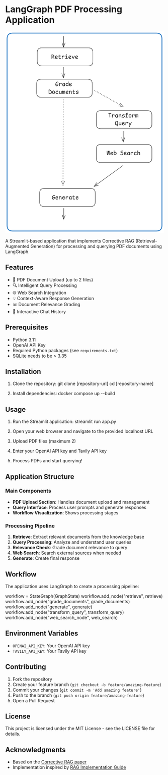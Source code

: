 
# LangGraph PDF Processing Application

![CRAG Flow](CRAG-FLOW.png)

A Streamlit-based application that implements Corrective RAG (Retrieval-Augmented Generation) for processing and querying PDF documents using LangGraph.

## Features

- 📁 PDF Document Upload (up to 2 files)
- 🔍 Intelligent Query Processing
- 🌐 Web Search Integration
- 💡 Context-Aware Response Generation
- 📊 Document Relevance Grading
- 💬 Interactive Chat History

## Prerequisites

- Python 3.11
- OpenAI API Key
- Required Python packages (see `requirements.txt`)
- SQLite needs to be > 3.35

## Installation

1. Clone the repository:
git clone [repository-url]
cd [repository-name]

2. Install dependencies:
docker compose up --build

## Usage

1. Run the Streamlit application:
streamlit run app.py

2. Open your web browser and navigate to the provided localhost URL
3. Upload PDF files (maximum 2)
4. Enter your OpenAI API key and Tavily API key
5. Process PDFs and start querying!

## Application Structure

### Main Components

- **PDF Upload Section**: Handles document upload and management
- **Query Interface**: Process user prompts and generate responses
- **Workflow Visualization**: Shows processing stages

### Processing Pipeline

1. **Retrieve**: Extract relevant documents from the knowledge base
2. **Query Processing**: Analyze and understand user queries
3. **Relevance Check**: Grade document relevance to query
4. **Web Search**: Search external sources when needed
5. **Generate**: Create final response

## Workflow

The application uses LangGraph to create a processing pipeline:

workflow = StateGraph(GraphState)
workflow.add_node("retrieve", retrieve)
workflow.add_node("grade_documents", grade_documents)
workflow.add_node("generate", generate)
workflow.add_node("transform_query", transform_query)
workflow.add_node("web_search_node", web_search)

## Environment Variables

- `OPENAI_API_KEY`: Your OpenAI API key
- `TAVILY_API_KEY`: Your Tavily API key

## Contributing

1. Fork the repository
2. Create your feature branch (`git checkout -b feature/amazing-feature`)
3. Commit your changes (`git commit -m 'Add amazing feature'`)
4. Push to the branch (`git push origin feature/amazing-feature`)
5. Open a Pull Request

## License

This project is licensed under the MIT License - see the LICENSE file for details.

## Acknowledgments

- Based on the [Corrective RAG paper](https://arxiv.org/abs/2401.15884)
- Implementation inspired by [RAG Implementation Guide](https://github.com/tanvircr7/CRAG)

